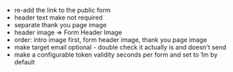- re-add the link to the public form
- header text make not required
- separate thank you page image
- header image => Form Header Image
- order: intro image first, form header image, thank you page image
- make target email optional - double check it actually is and doesn't send
- make a configurable token validity seconds per form and set to 1m by default
